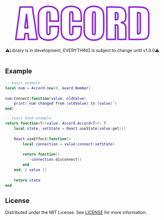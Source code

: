 <p align="center"">
    <img src="./assets/logo.png" width="450" />
</p>
<div align="center">⚠️Library is in development, EVERYTHING is subject to change until v1.0.0⚠️</div>
<br>

## Example
```lua
-- basic example
local num = Accord.new(0, Guard.Number)

num:Connect(function(value, oldValue)
	print(`num changed from {oldValue} to {value}`)
end)
```

```lua
-- react hook example
return function<T>(value: Accord.Accord<T>): T
	local state, setState = React.useState(value:get())

	React.useEffect(function()
		local connection = value:connect(setState)

		return function()
			connection:disconnect()
		end
	end, { value })

	return state
end
```

## License

Distributed under the MIT License. See [LICENSE](./LICENSE) for more information.
